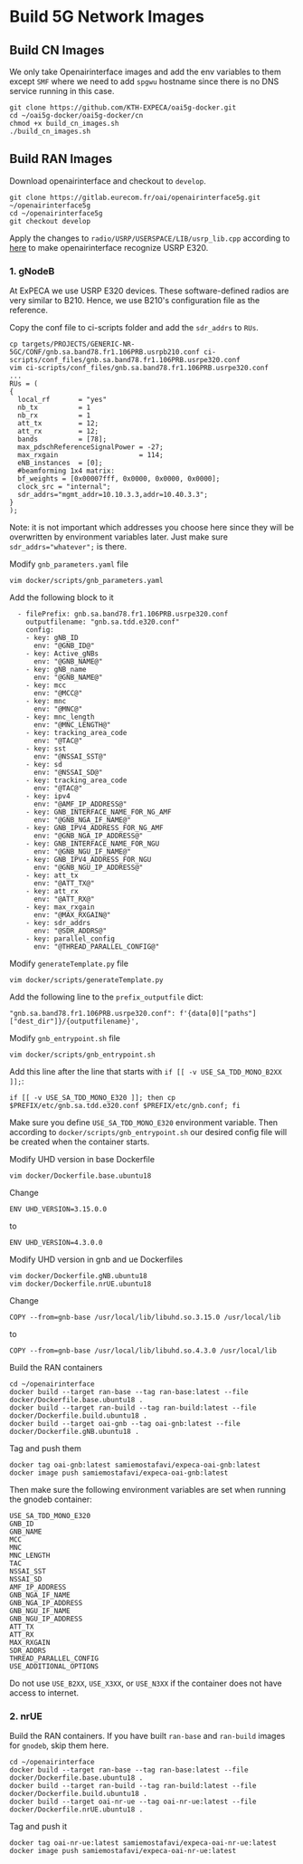 # Build 5G Network Images

## Build CN Images

We only take Openairinterface images and add the env variables to them except `SMF` where we need to add `spgwu` hostname since there is no DNS service running in this case.

```
git clone https://github.com/KTH-EXPECA/oai5g-docker.git
cd ~/oai5g-docker/oai5g-docker/cn
chmod +x build_cn_images.sh
./build_cn_images.sh
```

## Build RAN Images

Download openairinterface and checkout to `develop`.
```
git clone https://gitlab.eurecom.fr/oai/openairinterface5g.git ~/openairinterface5g
cd ~/openairinterface5g
git checkout develop
```

Apply the changes to `radio/USRP/USERSPACE/LIB/usrp_lib.cpp` according to [here](https://github.com/samiemostafavi/autoran/blob/main/docs/oai-e320.md) to make openairinterface recognize USRP E320.

### 1. gNodeB

At ExPECA we use USRP E320 devices. These software-defined radios are very similar to B210. Hence, we use B210's configuration file as the reference.

Copy the conf file to ci-scripts folder and add the `sdr_addrs` to `RUs`.
```
cp targets/PROJECTS/GENERIC-NR-5GC/CONF/gnb.sa.band78.fr1.106PRB.usrpb210.conf ci-scripts/conf_files/gnb.sa.band78.fr1.106PRB.usrpe320.conf
vim ci-scripts/conf_files/gnb.sa.band78.fr1.106PRB.usrpe320.conf
...
RUs = (
{
  local_rf       = "yes"
  nb_tx          = 1
  nb_rx          = 1
  att_tx         = 12;
  att_rx         = 12;
  bands          = [78];
  max_pdschReferenceSignalPower = -27;
  max_rxgain                    = 114;
  eNB_instances  = [0];
  #beamforming 1x4 matrix:
  bf_weights = [0x00007fff, 0x0000, 0x0000, 0x0000];
  clock_src = "internal";
  sdr_addrs="mgmt_addr=10.10.3.3,addr=10.40.3.3";
}
);
```
Note: it is not important which addresses you choose here since they will be overwritten by environment variables later. Just make sure `sdr_addrs="whatever";` is there.

Modify `gnb_parameters.yaml` file
```
vim docker/scripts/gnb_parameters.yaml
```
Add the following block to it
```
  - filePrefix: gnb.sa.band78.fr1.106PRB.usrpe320.conf
    outputfilename: "gnb.sa.tdd.e320.conf"
    config:
    - key: gNB_ID
      env: "@GNB_ID@"
    - key: Active_gNBs
      env: "@GNB_NAME@"
    - key: gNB_name
      env: "@GNB_NAME@"
    - key: mcc
      env: "@MCC@"
    - key: mnc
      env: "@MNC@"
    - key: mnc_length
      env: "@MNC_LENGTH@"
    - key: tracking_area_code
      env: "@TAC@"
    - key: sst
      env: "@NSSAI_SST@"
    - key: sd
      env: "@NSSAI_SD@"
    - key: tracking_area_code
      env: "@TAC@"
    - key: ipv4
      env: "@AMF_IP_ADDRESS@"
    - key: GNB_INTERFACE_NAME_FOR_NG_AMF
      env: "@GNB_NGA_IF_NAME@"
    - key: GNB_IPV4_ADDRESS_FOR_NG_AMF
      env: "@GNB_NGA_IP_ADDRESS@"
    - key: GNB_INTERFACE_NAME_FOR_NGU
      env: "@GNB_NGU_IF_NAME@"
    - key: GNB_IPV4_ADDRESS_FOR_NGU
      env: "@GNB_NGU_IP_ADDRESS@"
    - key: att_tx
      env: "@ATT_TX@"
    - key: att_rx
      env: "@ATT_RX@"
    - key: max_rxgain
      env: "@MAX_RXGAIN@"
    - key: sdr_addrs
      env: "@SDR_ADDRS@"
    - key: parallel_config
      env: "@THREAD_PARALLEL_CONFIG@"
```

Modify `generateTemplate.py` file
```
vim docker/scripts/generateTemplate.py
```
Add the following line to the `prefix_outputfile` dict:
```
"gnb.sa.band78.fr1.106PRB.usrpe320.conf": f'{data[0]["paths"]["dest_dir"]}/{outputfilename}',
```

Modify `gnb_entrypoint.sh` file
```
vim docker/scripts/gnb_entrypoint.sh
```
Add this line after the line that starts with `if [[ -v USE_SA_TDD_MONO_B2XX ]];`:
```
if [[ -v USE_SA_TDD_MONO_E320 ]]; then cp $PREFIX/etc/gnb.sa.tdd.e320.conf $PREFIX/etc/gnb.conf; fi
```

Make sure you define `USE_SA_TDD_MONO_E320` environment variable. Then according to `docker/scripts/gnb_entrypoint.sh` our desired config file will be created when the container starts.

Modify UHD version in base Dockerfile
```
vim docker/Dockerfile.base.ubuntu18
```
Change 
```
ENV UHD_VERSION=3.15.0.0
```
to
```
ENV UHD_VERSION=4.3.0.0
```

Modify UHD version in gnb and ue Dockerfiles
```
vim docker/Dockerfile.gNB.ubuntu18
vim docker/Dockerfile.nrUE.ubuntu18
```
Change
```
COPY --from=gnb-base /usr/local/lib/libuhd.so.3.15.0 /usr/local/lib
```
to
```
COPY --from=gnb-base /usr/local/lib/libuhd.so.4.3.0 /usr/local/lib
```

Build the RAN containers
```
cd ~/openairinterface
docker build --target ran-base --tag ran-base:latest --file docker/Dockerfile.base.ubuntu18 .
docker build --target ran-build --tag ran-build:latest --file docker/Dockerfile.build.ubuntu18 .
docker build --target oai-gnb --tag oai-gnb:latest --file docker/Dockerfile.gNB.ubuntu18 .
```

Tag and push them
```
docker tag oai-gnb:latest samiemostafavi/expeca-oai-gnb:latest
docker image push samiemostafavi/expeca-oai-gnb:latest
```

Then make sure the following environment variables are set when running the gnodeb container:
```
USE_SA_TDD_MONO_E320
GNB_ID
GNB_NAME
MCC
MNC
MNC_LENGTH
TAC
NSSAI_SST
NSSAI_SD
AMF_IP_ADDRESS
GNB_NGA_IF_NAME
GNB_NGA_IP_ADDRESS
GNB_NGU_IF_NAME
GNB_NGU_IP_ADDRESS
ATT_TX
ATT_RX
MAX_RXGAIN
SDR_ADDRS
THREAD_PARALLEL_CONFIG
USE_ADDITIONAL_OPTIONS
```
Do not use `USE_B2XX`, `USE_X3XX`, or `USE_N3XX` if the container does not have access to internet.

### 2. nrUE

Build the RAN containers. If you have built `ran-base` and `ran-build` images for `gnodeb`, skip them here.
```
cd ~/openairinterface
docker build --target ran-base --tag ran-base:latest --file docker/Dockerfile.base.ubuntu18 .
docker build --target ran-build --tag ran-build:latest --file docker/Dockerfile.build.ubuntu18 .
docker build --target oai-nr-ue --tag oai-nr-ue:latest --file docker/Dockerfile.nrUE.ubuntu18 .
```

Tag and push it
```
docker tag oai-nr-ue:latest samiemostafavi/expeca-oai-nr-ue:latest
docker image push samiemostafavi/expeca-oai-nr-ue:latest
```
